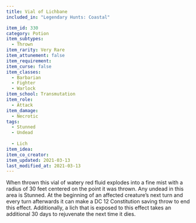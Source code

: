 ```yaml
---
title: Vial of Lichbane
included_in: "Legendary Hunts: Coastal"

item_id: 330
category: Potion
item_subtypes: 
  - Thrown
item_rarity: Very Rare
item_attunement: false
item_requirement: 
item_curse: false
item_classes: 
  - Barbarian
  - Fighter
  - Warlock
item_school: Transmutation
item_role: 
  - Attack
item_damage: 
  - Necrotic
tags:
  - Stunned
  - Undead
  
  - Lich
item_idea: 
item_co_creator: 
item_updated: 2021-03-13
last_modified_at: 2021-03-13
---
```


When thrown this vial of watery red fluid explodes into a fine mist with a radius of 30 feet centered on the point it was thrown. Any undead in this area is Stunned. At the beginning of an affected creature’s next turn and every turn afterwards it can make a DC 12 Constitution saving throw to end this effect. Additionally, a lich that is exposed to this effect takes an additional 30 days to rejuvenate the next time it dies.
